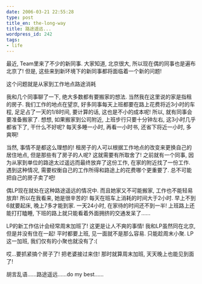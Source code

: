 ```yaml
---
date: 2006-03-21 22:55:28
type: post
title_en: the-long-way
title: 路途遥远...
wordpress_id: 242
tags:
- life
---
```


最近, Team里来了不少的新同事. 大家知道, 北京很大, 所以现在偶的同事也是遍布北京了! 但是, 这些来到新环境下的新同事都将面临着一个新的问题!

这个问题就是从家到工作地点路途消耗

我和几个同事聊了一下, 绝大多数都有要搬家的想法. 当然我在这里说的家是指租的房子. 我们工作的地点在望京, 好多同事每天上班都要在路上花费将近3小时的车程, 足足占了一天的1/8时间, 要计算的话, 这也是不小的成本呢! 所以, 就有同事会要准备搬家了. 想想, 如果搬家到公司附近, 上班步行只要十分钟左右, 这3小时几乎都省下了, 干什么不好呢? 每天多睡一小时, 再看一小时书, 还省下将近一小时, 多爽啊!

当然, 事情不是都这么理想的! 租房子的人可以根据工作地点的改变来更换自己的居住地点, 但是那些有了房子的人呢? 这就需要有所取舍了! 之前就有一个同事, 因为从家到单位的路途太过遥远而最终放弃了这份工作, 在家的附近找了一份工作. 遇到这种情况, 需要权衡自己的工作所得和路途上的花费哪个更重要了. 总不可能把自己的房子卖了吧!

偶LP现在就处在这种路途遥远的情况中. 而且她家又不可能搬家, 工作也不能轻易放弃! 所以在我看来, 她是很辛苦的! 每天在班车上消耗的时间大于2小时. 早上不到6就要起床, 晚上7多才能到家. 一天24小时, 在家待的时间还不到一半! 上班路上还能打打瞌睡, 下班的路上就只能看着外面拥挤的交通发呆了......

LP的新工作估计会经常周末加班了! 这更是让人不爽的事情! 我和LP虽然同在北京, 但是并没有住在一起! 平时都要上班, 见一面就不是那么容易. 只能趁周末小聚. LP这一加班, 我们仅有的小聚也就没有了:(

哎...要抓紧搞个房子了! 把老婆接过来住! 那时就算周末加班, 天天晚上也能见到面了!

胡言乱语......路途遥远......do my best......
